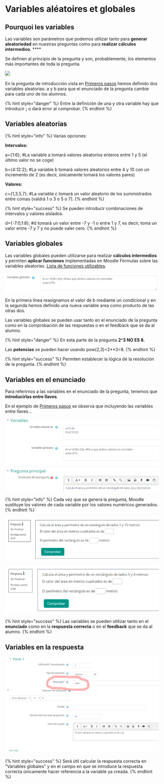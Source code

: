 # Variables aléatoires et globales

## Pourquoi les variables

Las variables son parámetros que podemos utilizar tanto para **generar aleatoriedad** en nuestras preguntas como para **realizar cálculos intermedios**. \*\*\*\*

Se definen al principio de la pregunta y son, probablemente, los elementos más importantes de toda la pregunta.

![](<../.gitbook/assets/Editar\_una\_pregunta\_de\_fórmulas (1).png>)

En la pregunta de introducción vista en [Primeros pasos](../untitled.md#pregunta-en-xml) hemos definido dos variables aleatorias: a y b para que el enunciado de la pregunta cambie para cada uno de los alumnos.

{% hint style="danger" %}
Entre la definición de una y otra variable hay que introducir **;** o dará error al comprobar.
{% endhint %}

## Variables aleatorias

{% hint style="info" %}
Varias opciones:

**Intervalos:**

a={1:6}; #La variable a tomará valores aleatorios enteros entre 1 y 5 (el último valor no se coge)

b={4:12:2}; #La variable b tomará valores aleatorios entre 4 y 10 con un incremento de 2 (es decir, únicamente tomará los valores pares)

**Valores:**

c={1,3,5,7}; #La variable c tomará un valor aleatorio de los suministrados entre comas (valdrá 1 o 3 o 5 o 7).
{% endhint %}

{% hint style="success" %}
Se pueden introducir combinaciones de intervalos y valores aislados.

d={-7:0,1:8}; #d tomará un valor entre -7 y -1 o entre 1 y 7, es decir, toma un valor entre -7 y 7 y no puede valer cero.
{% endhint %}

## Variables globales

Las variables globales pueden utilizarse para realizar **cálculos intermedios** y permiten **aplicar funciones** implementadas en Moodle Fórmulas sobre las variables aleatorias. [Lista de funciones utilizables](https://moodleformulas.org/course/view.php?id=31\&section=1).

![](<../.gitbook/assets/image (114).png>)

En la primera línea reasignamos el valor de b mediante un condicional y en la segunda hemos definido una nueva variable area como producto de las otras dos.

Las variables globales se pueden usar tanto en el enunciado de la pregunta como en la comprobación de las respuestas o en el feedback que se da al alumno.

{% hint style="danger" %}
En esta parte de la pregunta **2^3 NO ES 8.**

Las **potencias** se pueden hacer usando pow(2,3)=2\*\*3=8.
{% endhint %}

{% hint style="success" %}
Permiten establecer la lógica de la resolución de la pregunta.
{% endhint %}

## Variables en el enunciado

Para referirnos a las variables en el enunciado de la pregunta, tenemos que **introducirlas entre llaves**.

En el ejemplo de [Primeros pasos](../untitled.md#pregunta-en-xml) se observa que incluyendo las variables entre llaves...

![](<../.gitbook/assets/image (72).png>)

{% hint style="info" %}
Cada vez que se genera la pregunta, Moodle sustituye los valores de cada variable por los valores numéricos generados.
{% endhint %}

![](<../.gitbook/assets/image (61).png>)

![](<../.gitbook/assets/image (88).png>)

{% hint style="success" %}
Las variables se pueden utilizar tanto en el **enunciado** como en la **respuesta correcta** o en el **feedback** que se da al alumno.
{% endhint %}

## Variables en la respuesta

![](<../.gitbook/assets/image (120).png>)

{% hint style="success" %}
Será útil calcular la respuesta correcta en "Variables globales" y en el campo en que se introduce la respuesta correcta únicamente hacer referencia a la variable ya creada.
{% endhint %}
